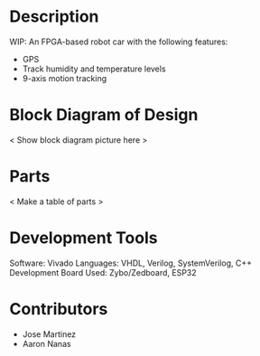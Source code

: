 # Description
WIP: An FPGA-based robot car with the following features:
* GPS
* Track humidity and temperature levels
* 9-axis motion tracking

# Block Diagram of Design
< Show block diagram picture here >

# Parts
< Make a table of parts >

# Development Tools
Software: Vivado
Languages: VHDL, Verilog, SystemVerilog, C++
Development Board Used: Zybo/Zedboard, ESP32

# Contributors
* Jose Martinez
* Aaron Nanas
